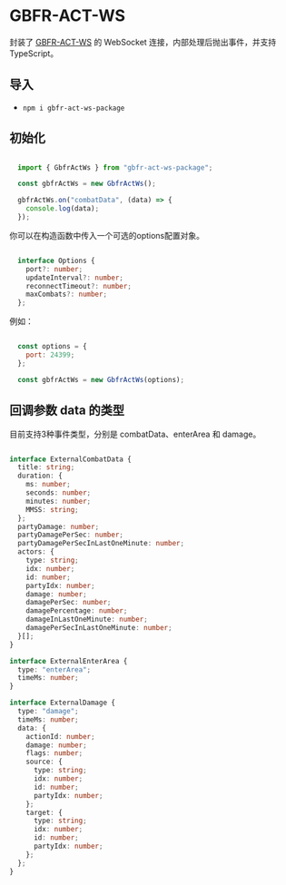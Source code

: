 # GBFR-ACT-WS

封装了 [GBFR-ACT-WS](https://github.com/nyaoouo/GBFR-ACT) 的 WebSocket 连接，内部处理后抛出事件，并支持 TypeScript。

## 导入

- `npm i gbfr-act-ws-package`

## 初始化

```javascript

  import { GbfrActWs } from "gbfr-act-ws-package";

  const gbfrActWs = new GbfrActWs();

  gbfrActWs.on("combatData", (data) => {
    console.log(data);
  });

```

你可以在构造函数中传入一个可选的options配置对象。

```typescript

  interface Options {
    port?: number;
    updateInterval?: number;
    reconnectTimeout?: number;
    maxCombats?: number;
  };

```

例如：

```javascript

  const options = {
    port: 24399;
  };

  const gbfrActWs = new GbfrActWs(options);

```

## 回调参数 data 的类型

目前支持3种事件类型，分别是 combatData、enterArea 和 damage。

```typescript

interface ExternalCombatData {
  title: string;
  duration: {
    ms: number;
    seconds: number;
    minutes: number;
    MMSS: string;
  };
  partyDamage: number;
  partyDamagePerSec: number;
  partyDamagePerSecInLastOneMinute: number;
  actors: {
    type: string;
    idx: number;
    id: number;
    partyIdx: number;
    damage: number;
    damagePerSec: number;
    damagePercentage: number;
    damageInLastOneMinute: number;
    damagePerSecInLastOneMinute: number;
  }[];
}

interface ExternalEnterArea {
  type: "enterArea";
  timeMs: number;
}

interface ExternalDamage {
  type: "damage";
  timeMs: number;
  data: {
    actionId: number;
    damage: number;
    flags: number;
    source: {
      type: string;
      idx: number;
      id: number;
      partyIdx: number;
    };
    target: {
      type: string;
      idx: number;
      id: number;
      partyIdx: number;
    };
  };
}

```
